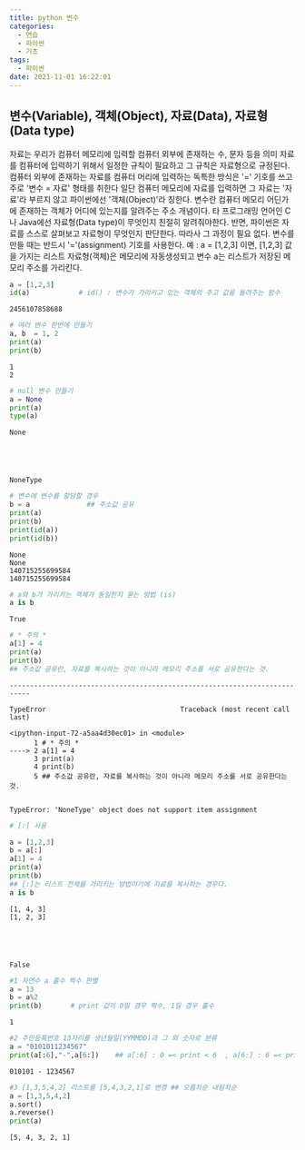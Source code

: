 ```yaml
---
title: python 변수
categories:
  - 연습
  - 파이썬
  - 기초
tags:
  - 파이썬
date: 2021-11-01 16:22:01
---
```

## 변수(Variable), 객체(Object), 자료(Data), 자료형(Data type)
자료는 우리가 컴퓨터 메모리에 입력할 컴퓨터 외부에 존재하는 수, 문자 등을 의미
자료를 컴퓨터에 입력하기 위해서 일정한 규칙이 필요하고 그 규칙은 자료형으로 규정된다.
컴퓨터 외부에 존재하는 자료를 컴퓨터 머리에 입력하는 독특한 방식은 '=' 기호를 쓰고 주로 '변수 = 자료' 형태를 취한다
일단 컴퓨터 메모리에 자료를 입력하면 그 자료는 '자료'라 부르지 않고 파이썬에선 '객체(Object)'라 칭한다.
변수란 컴퓨터 메모리 어딘가에 존재하는 객체가 어디에 있는지를 알려주는 주소 개념이다.
타 프로그래밍 언어인 C나 Java에선 자료형(Data type)이 무엇인지 친절히 알려줘야한다.
반면, 파이썬은 자료를 스스로 살펴보고 자료형이 무엇인지 판단한다. 따라사 그 과정이 필요 없다.
변수를 만들 때는 반드시 '='(assignment) 기호를 사용한다.
예 : a = [1,2,3] 이면, [1,2,3] 값을 가지는 리스트 자료형(객체)은 메모리에 자동생성되고 변수 a는 리스트가 저장된 메모리 주소를 가리킨다.


```python
a = [1,2,3]
id(a)            # id() : 변수가 가리키고 있는 객체의 주고 값을 돌려주는 함수
```




    2456107858688




```python
# 여러 변수 한번에 만들기
a, b  = 1, 2
print(a)
print(b)
```

    1
    2
    


```python
# null 변수 만들기
a = None
print(a)
type(a)
```

    None
    




    NoneType




```python
# 변수에 변수를 할당할 경우
b = a              ## 주소값 공유
print(a)
print(b)
print(id(a))
print(id(b))
```

    None
    None
    140715255699584
    140715255699584
    


```python
# a와 b가 가리키는 객체가 동일한지 묻는 방법 (is)
a is b
```




    True




```python
# * 주의 *
a[1] = 4
print(a)
print(b)
## 주소값 공유란, 자료를 복사하는 것이 아니라 메모리 주소를 서로 공유한다는 것.
```


    ---------------------------------------------------------------------------

    TypeError                                 Traceback (most recent call last)

    <ipython-input-72-a5aa4d30ec01> in <module>
          1 # * 주의 *
    ----> 2 a[1] = 4
          3 print(a)
          4 print(b)
          5 ## 주소값 공유란, 자료를 복사하는 것이 아니라 메모리 주소를 서로 공유한다는 것.
    

    TypeError: 'NoneType' object does not support item assignment



```python
# [:] 사용

a = [1,2,3]
b = a[:]
a[1] = 4
print(a)
print(b)
## [:]는 리스트 전체를 가리키는 방법이기에 자료를 복사하는 경우다.
a is b
```

    [1, 4, 3]
    [1, 2, 3]
    




    False




```python
#1 자연수 a 홀수 짝수 판별
a = 13
b = a%2
print(b)       # print 값이 0일 경우 짝수, 1일 경우 홀수
```

    1
    


```python
#2 주민등록번호 13자리를 생년월일(YYMMDD)과 그 외 숫자로 분류
a = "0101011234567"
print(a[:6],"-",a[6:])    ## a[:6] : 0 =< print < 6  , a[6:] : 6 =< print 
```

    010101 - 1234567
    


```python
#3 [1,3,5,4,2] 리스트를 [5,4,3,2,1]로 변경 ## 오름차순 내림차순
a = [1,3,5,4,2]
a.sort()
a.reverse()
print(a)
```

    [5, 4, 3, 2, 1]
    


